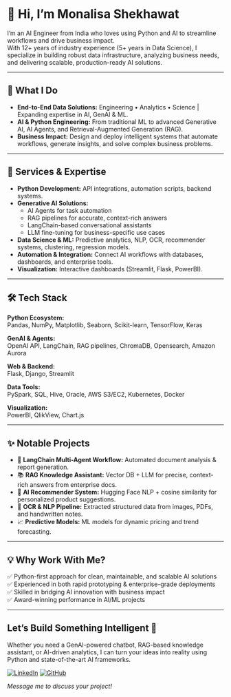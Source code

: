 # 👋 Hi, I’m Monalisa Shekhawat

I’m an AI Engineer from India who loves using Python and AI to streamline workflows and drive business impact.  
With 12+ years of industry experience (5+ years in Data Science), I specialize in building robust data infrastructure, analyzing business needs, and delivering scalable, production-ready AI solutions.

---

## 🌟 What I Do

- **End-to-End Data Solutions:** Engineering • Analytics • Science | Expanding expertise in AI, GenAI & ML.
- **AI & Python Engineering:** From traditional ML to advanced Generative AI, AI Agents, and Retrieval-Augmented Generation (RAG).
- **Business Impact:** Design and deploy intelligent systems that automate workflows, generate insights, and solve complex business problems.

---

## 🚀 Services & Expertise

- **Python Development:** API integrations, automation scripts, backend systems.
- **Generative AI Solutions:**
  - AI Agents for task automation
  - RAG pipelines for accurate, context-rich answers
  - LangChain-based conversational assistants
  - LLM fine-tuning for business-specific use cases
- **Data Science & ML:** Predictive analytics, NLP, OCR, recommender systems, clustering, regression models.
- **Automation & Integration:** Connect AI workflows with databases, dashboards, and enterprise tools.
- **Visualization:** Interactive dashboards (Streamlit, Flask, PowerBI).

---

## 🛠️ Tech Stack

**Python Ecosystem:**  
Pandas, NumPy, Matplotlib, Seaborn, Scikit-learn, TensorFlow, Keras

**GenAI & Agents:**  
OpenAI API, LangChain, RAG pipelines, ChromaDB, Opensearch, Amazon Aurora

**Web & Backend:**  
Flask, Django, Streamlit

**Data Tools:**  
PySpark, SQL, Hive, Oracle, AWS S3/EC2, Kubernetes, Docker

**Visualization:**  
PowerBI, QlikView, Chart.js

---

## ✨ Notable Projects

- 🤖 **LangChain Multi-Agent Workflow:** Automated document analysis & report generation.
- 📚 **RAG Knowledge Assistant:** Vector DB + LLM for precise, context-rich answers from enterprise docs.
- 🚄 **AI Recommender System:** Hugging Face NLP + cosine similarity for personalized product suggestions.
- 📄 **OCR & NLP Pipeline:** Extracted structured data from images, PDFs, and handwritten notes.
- 📈 **Predictive Models:** ML models for dynamic pricing and trend forecasting.

---

## 💡 Why Work With Me?

✅ Python-first approach for clean, maintainable, and scalable AI solutions  
✅ Experienced in both rapid prototyping & enterprise-grade deployments  
✅ Skilled in bridging AI innovation with business impact  
✅ Award-winning performance in AI/ML projects  

---

## Let’s Build Something Intelligent 🚀

Whether you need a GenAI-powered chatbot, RAG-based knowledge assistant, or AI-driven analytics, I can turn your ideas into reality using Python and state-of-the-art AI frameworks.

[![LinkedIn](https://img.shields.io/badge/LinkedIn-blue?style=flat-square&logo=linkedin)](https://www.linkedin.com/in/monalisashekhawat)
[![GitHub](https://img.shields.io/badge/GitHub-black?style=flat-square&logo=github)](https://github.com/Mona6046)

_Message me to discuss your project!_
